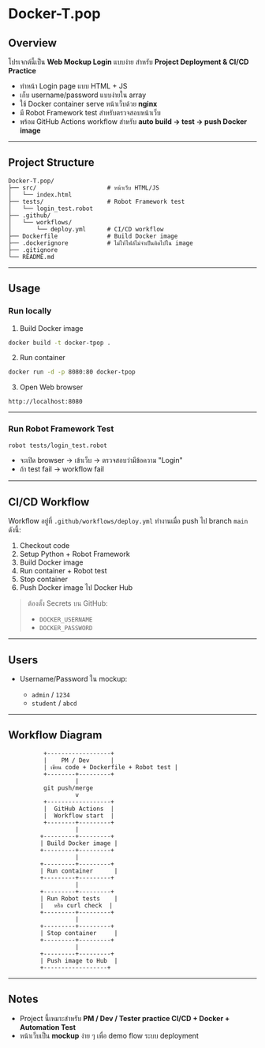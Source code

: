 # Docker-T.pop

## Overview

โปรเจกต์นี้เป็น **Web Mockup Login** แบบง่าย สำหรับ **Project Deployment & CI/CD Practice**

* ทำหน้า Login page แบบ HTML + JS
* เก็บ username/password แบบง่ายใน array
* ใช้ Docker container serve หน้าเว็บด้วย **nginx**
* มี Robot Framework test สำหรับตรวจสอบหน้าเว็บ
* พร้อม GitHub Actions workflow สำหรับ **auto build → test → push Docker image**

---

## Project Structure

```
Docker-T.pop/
├── src/                    # หน้าเว็บ HTML/JS
│   └── index.html
├── tests/                  # Robot Framework test
│   └── login_test.robot
├── .github/
│   └── workflows/
│       └── deploy.yml      # CI/CD workflow
├── Dockerfile              # Build Docker image
├── .dockerignore           # ไม่ให้ไฟล์ไม่จำเป็นติดไปใน image
├── .gitignore
└── README.md
```

---

## Usage

### Run locally

1. Build Docker image

```bash
docker build -t docker-tpop .
```

2. Run container

```bash
docker run -d -p 8080:80 docker-tpop
```

3. Open Web browser

```
http://localhost:8080
```

---

### Run Robot Framework Test

```bash
robot tests/login_test.robot
```

* จะเปิด browser → เข้าเว็บ → ตรวจสอบว่ามีข้อความ "Login"
* ถ้า test fail → workflow fail

---

## CI/CD Workflow

Workflow อยู่ที่ `.github/workflows/deploy.yml`
ทำงานเมื่อ push ไป branch `main` ดังนี้:

1. Checkout code
2. Setup Python + Robot Framework
3. Build Docker image
4. Run container + Robot test
5. Stop container
6. Push Docker image ไป Docker Hub

> ต้องตั้ง Secrets บน GitHub:
>
> * `DOCKER_USERNAME`
> * `DOCKER_PASSWORD`

---

## Users

* Username/Password ใน mockup:

  * `admin` / `1234`
  * `student` / `abcd`

---

## Workflow Diagram

```
          +------------------+
          |    PM / Dev      |
          | เขียน code + Dockerfile + Robot test |
          +--------+---------+
                   |
          git push/merge
                   v
          +------------------+
          |  GitHub Actions  |
          |  Workflow start  |
          +--------+---------+
                   |
         +---------+---------+
         | Build Docker image |
         +---------+---------+
                   |
         +---------+---------+
         | Run container      |
         +---------+---------+
                   |
         +---------+---------+
         | Run Robot tests    |
         |   หรือ curl check  |
         +---------+---------+
                   |
         +---------+---------+
         | Stop container     |
         +---------+---------+
                   |
         +---------+---------+
         | Push image to Hub  |
         +------------------+
```

---

## Notes

* Project นี้เหมาะสำหรับ **PM / Dev / Tester practice CI/CD + Docker + Automation Test**
* หน้าเว็บเป็น **mockup** ง่าย ๆ เพื่อ demo flow ระบบ deployment

